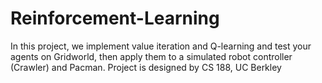 # Reinforcement-Learning
In this project, we implement value iteration and Q-learning and test your agents on Gridworld, then apply them to a simulated robot controller (Crawler) and Pacman. Project is designed by CS 188, UC Berkley

